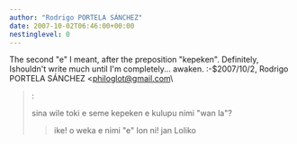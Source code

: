 ```yaml
---
author: "Rodrigo PORTELA SÁNCHEZ"
date: 2007-10-02T06:46:00+00:00
nestinglevel: 0
---
```

The second "e" I meant, after the preposition "kepeken". Definitely, Ishouldn't write much until I'm completely... awaken. :-$2007/10/2, Rodrigo PORTELA SÁNCHEZ <[philoglot@gmail.com](mailto://philoglot@gmail.com)\
>:
> 
> sina wile toki e seme kepeken e kulupu nimi "wan la"?
>> ike! o weka e nimi "e" lon ni!
>> jan Loliko